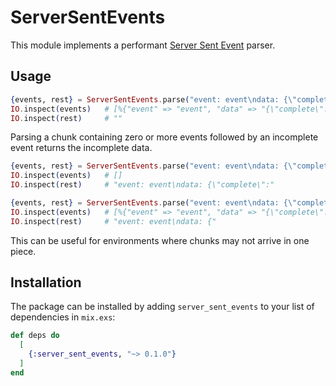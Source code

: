 # ServerSentEvents

This module implements a performant [Server Sent Event](https://en.wikipedia.org/wiki/Server-sent_events) parser.

## Usage

```elixir
{events, rest} = ServerSentEvents.parse("event: event\ndata: {\"complete\":true}\n\n")
IO.inspect(events)   # [%{"event" => "event", "data" => "{\"complete\":true}\n"}]
IO.inspect(rest)     # ""
```

Parsing a chunk containing zero or more events followed by an incomplete event returns the incomplete data.

```elixir
{events, rest} = ServerSentEvents.parse("event: event\ndata: {\"complete\":")
IO.inspect(events)   # []
IO.inspect(rest)     # "event: event\ndata: {\"complete\":"

{events, rest} = ServerSentEvents.parse("event: event\ndata: {\"complete\":true}\n\nevent: event\ndata: {")
IO.inspect(events)   # [%{"event" => "event", "data" => "{\"complete\":true}\n"}]
IO.inspect(rest)     # "event: event\ndata: {"
```

This can be useful for environments where chunks may not arrive in one piece.

## Installation

The package can be installed by adding `server_sent_events` to your list of dependencies in `mix.exs`:

```elixir
def deps do
  [
    {:server_sent_events, "~> 0.1.0"}
  ]
end
```
